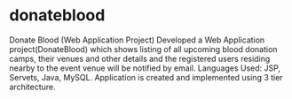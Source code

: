 # donateblood
Donate Blood (Web Application Project)
Developed a Web Application project(DonateBlood) which shows listing of all upcoming blood donation camps, their venues and other details and the registered users residing nearby to the event venue will be notified by email.
Languages Used: JSP, Servets, Java, MySQL. 
Application is created and implemented using 3 tier architecture.
